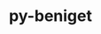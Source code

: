 ---
title: "py-beniget"
layout: cache
categories: [package, develop]
meta: {"versions": ["0.4.1"], "compilers": ["apple-clang@=14.0.0", "apple-clang@=14.0.3", "gcc@=11.1.0", "gcc@=11.3.0", "gcc@=12.1.0", "gcc@=7.3.1", "gcc@=8.4.0"], "oss": ["amzn2", "ubuntu18.04", "ubuntu20.04", "ubuntu22.04", "ventura"], "platforms": ["darwin", "linux"], "targets": ["aarch64", "ivybridge", "ppc64le", "x86_64", "x86_64_v3"], "stacks": ["e4s", "e4s-power", "ml-darwin-aarch64-mps", "ml-linux-x86_64-cpu", "ml-linux-x86_64-cuda", "ml-linux-x86_64-rocm", "root", "tutorial"], "num_specs": 66, "num_specs_by_stack": {"ml-darwin-aarch64-mps": 3, "root": 66, "tutorial": 39, "e4s-power": 8, "e4s": 4, "ml-linux-x86_64-cpu": 5, "ml-linux-x86_64-rocm": 5, "ml-linux-x86_64-cuda": 5}}
spec_details: [{"hash": "vdvg2gpzumcklxiinzjbzigfje5ah6l6", "compiler": "apple-clang@=14.0.0", "versions": ["0.4.1"], "os": "ventura", "platform": "darwin", "target": "aarch64", "variants": ["build_system=python_pip"], "stacks": ["ml-darwin-aarch64-mps", "root"], "size": "-", "tarball": "https://binaries.spack.io/develop/build_cache/darwin-ventura-aarch64/apple-clang-14.0.0/py-beniget-0.4.1/darwin-ventura-aarch64-apple-clang-14.0.0-py-beniget-0.4.1-vdvg2gpzumcklxiinzjbzigfje5ah6l6.spack"}, {"hash": "nozd7j56muqelhw5c6piix7saa2vpcrc", "compiler": "apple-clang@=14.0.3", "versions": ["0.4.1"], "os": "ventura", "platform": "darwin", "target": "aarch64", "variants": ["build_system=python_pip"], "stacks": ["ml-darwin-aarch64-mps", "root"], "size": "-", "tarball": "https://binaries.spack.io/develop/build_cache/darwin-ventura-aarch64/apple-clang-14.0.3/py-beniget-0.4.1/darwin-ventura-aarch64-apple-clang-14.0.3-py-beniget-0.4.1-nozd7j56muqelhw5c6piix7saa2vpcrc.spack"}, {"hash": "qxwabpm4ib7fra4xnrecgikrtuoxk7mc", "compiler": "apple-clang@=14.0.3", "versions": ["0.4.1"], "os": "ventura", "platform": "darwin", "target": "aarch64", "variants": ["build_system=python_pip"], "stacks": ["ml-darwin-aarch64-mps", "root"], "size": "-", "tarball": "https://binaries.spack.io/develop/build_cache/darwin-ventura-aarch64/apple-clang-14.0.3/py-beniget-0.4.1/darwin-ventura-aarch64-apple-clang-14.0.3-py-beniget-0.4.1-qxwabpm4ib7fra4xnrecgikrtuoxk7mc.spack"}, {"hash": "lgnzjdrihu7zu5njgwknaclyqv36qq3j", "compiler": "gcc@=7.3.1", "versions": ["0.4.1"], "os": "amzn2", "platform": "linux", "target": "ivybridge", "variants": ["build_system=python_pip"], "stacks": ["root"], "size": "-", "tarball": "https://binaries.spack.io/develop/build_cache/linux-amzn2-ivybridge/gcc-7.3.1/py-beniget-0.4.1/linux-amzn2-ivybridge-gcc-7.3.1-py-beniget-0.4.1-lgnzjdrihu7zu5njgwknaclyqv36qq3j.spack"}, {"hash": "76clf4c6npg5v4de2t2hyb73g7odc5bs", "compiler": "gcc@=7.3.1", "versions": ["0.4.1"], "os": "amzn2", "platform": "linux", "target": "ivybridge", "variants": ["build_system=python_pip"], "stacks": ["root"], "size": "-", "tarball": "https://binaries.spack.io/develop/build_cache/linux-amzn2-ivybridge/gcc-7.3.1/py-beniget-0.4.1/linux-amzn2-ivybridge-gcc-7.3.1-py-beniget-0.4.1-76clf4c6npg5v4de2t2hyb73g7odc5bs.spack"}, {"hash": "nv2la6fnapeubqmx73izu2essndjtedn", "compiler": "gcc@=7.3.1", "versions": ["0.4.1"], "os": "amzn2", "platform": "linux", "target": "ivybridge", "variants": ["build_system=python_pip"], "stacks": ["root"], "size": "-", "tarball": "https://binaries.spack.io/develop/build_cache/linux-amzn2-ivybridge/gcc-7.3.1/py-beniget-0.4.1/linux-amzn2-ivybridge-gcc-7.3.1-py-beniget-0.4.1-nv2la6fnapeubqmx73izu2essndjtedn.spack"}, {"hash": "2te4tat6hly4t4ez6lrotoezgsknkiwu", "compiler": "gcc@=7.3.1", "versions": ["0.4.1"], "os": "amzn2", "platform": "linux", "target": "x86_64_v3", "variants": [], "stacks": ["root"], "size": "-", "tarball": "https://binaries.spack.io/develop/build_cache/linux-amzn2-x86_64_v3/gcc-7.3.1/py-beniget-0.4.1/linux-amzn2-x86_64_v3-gcc-7.3.1-py-beniget-0.4.1-2te4tat6hly4t4ez6lrotoezgsknkiwu.spack"}, {"hash": "l67y4rzif2r6t3oi2nqno3d6xsvj7yf7", "compiler": "gcc@=7.3.1", "versions": ["0.4.1"], "os": "amzn2", "platform": "linux", "target": "x86_64_v3", "variants": ["build_system=python_pip"], "stacks": ["root"], "size": "-", "tarball": "https://binaries.spack.io/develop/build_cache/linux-amzn2-x86_64_v3/gcc-7.3.1/py-beniget-0.4.1/linux-amzn2-x86_64_v3-gcc-7.3.1-py-beniget-0.4.1-l67y4rzif2r6t3oi2nqno3d6xsvj7yf7.spack"}, {"hash": "gkpzv5is5m7iopst2m6kpg27jch2p4at", "compiler": "gcc@=7.3.1", "versions": ["0.4.1"], "os": "amzn2", "platform": "linux", "target": "x86_64_v3", "variants": ["build_system=python_pip"], "stacks": ["root"], "size": "-", "tarball": "https://binaries.spack.io/develop/build_cache/linux-amzn2-x86_64_v3/gcc-7.3.1/py-beniget-0.4.1/linux-amzn2-x86_64_v3-gcc-7.3.1-py-beniget-0.4.1-gkpzv5is5m7iopst2m6kpg27jch2p4at.spack"}, {"hash": "7ivqzdcwcwfkj6x4ywcccsrurhongsw3", "compiler": "gcc@=7.3.1", "versions": ["0.4.1"], "os": "amzn2", "platform": "linux", "target": "x86_64_v3", "variants": [], "stacks": ["root"], "size": "-", "tarball": "https://binaries.spack.io/develop/build_cache/linux-amzn2-x86_64_v3/gcc-7.3.1/py-beniget-0.4.1/linux-amzn2-x86_64_v3-gcc-7.3.1-py-beniget-0.4.1-7ivqzdcwcwfkj6x4ywcccsrurhongsw3.spack"}, {"hash": "flfxuztjbfqvq5dwwrsetk5swh6mtkws", "compiler": "gcc@=8.4.0", "versions": ["0.4.1"], "os": "ubuntu18.04", "platform": "linux", "target": "x86_64", "variants": [], "stacks": ["tutorial", "root"], "size": "-", "tarball": "https://binaries.spack.io/develop/build_cache/linux-ubuntu18.04-x86_64/gcc-8.4.0/py-beniget-0.4.1/linux-ubuntu18.04-x86_64-gcc-8.4.0-py-beniget-0.4.1-flfxuztjbfqvq5dwwrsetk5swh6mtkws.spack"}, {"hash": "kw6eufcmg67nfksreq7dysnt2gxfyjg3", "compiler": "gcc@=8.4.0", "versions": ["0.4.1"], "os": "ubuntu18.04", "platform": "linux", "target": "x86_64", "variants": [], "stacks": ["tutorial", "root"], "size": "-", "tarball": "https://binaries.spack.io/develop/build_cache/linux-ubuntu18.04-x86_64/gcc-8.4.0/py-beniget-0.4.1/linux-ubuntu18.04-x86_64-gcc-8.4.0-py-beniget-0.4.1-kw6eufcmg67nfksreq7dysnt2gxfyjg3.spack"}, {"hash": "2q2zndbdko4vlhr3nrycb2tedu4yx7ta", "compiler": "gcc@=8.4.0", "versions": ["0.4.1"], "os": "ubuntu18.04", "platform": "linux", "target": "x86_64", "variants": [], "stacks": ["tutorial", "root"], "size": "-", "tarball": "https://binaries.spack.io/develop/build_cache/linux-ubuntu18.04-x86_64/gcc-8.4.0/py-beniget-0.4.1/linux-ubuntu18.04-x86_64-gcc-8.4.0-py-beniget-0.4.1-2q2zndbdko4vlhr3nrycb2tedu4yx7ta.spack"}, {"hash": "226dhcn4zfgb6vev34mrrpnl7en56iay", "compiler": "gcc@=8.4.0", "versions": ["0.4.1"], "os": "ubuntu18.04", "platform": "linux", "target": "x86_64", "variants": [], "stacks": ["tutorial", "root"], "size": "-", "tarball": "https://binaries.spack.io/develop/build_cache/linux-ubuntu18.04-x86_64/gcc-8.4.0/py-beniget-0.4.1/linux-ubuntu18.04-x86_64-gcc-8.4.0-py-beniget-0.4.1-226dhcn4zfgb6vev34mrrpnl7en56iay.spack"}, {"hash": "56gop373fkd3qkm6jx26ipm4wbi7uvo5", "compiler": "gcc@=8.4.0", "versions": ["0.4.1"], "os": "ubuntu18.04", "platform": "linux", "target": "x86_64", "variants": [], "stacks": ["tutorial", "root"], "size": "-", "tarball": "https://binaries.spack.io/develop/build_cache/linux-ubuntu18.04-x86_64/gcc-8.4.0/py-beniget-0.4.1/linux-ubuntu18.04-x86_64-gcc-8.4.0-py-beniget-0.4.1-56gop373fkd3qkm6jx26ipm4wbi7uvo5.spack"}, {"hash": "35io7ior4sxx6fr5z7kp5szsmtwtcb4n", "compiler": "gcc@=8.4.0", "versions": ["0.4.1"], "os": "ubuntu18.04", "platform": "linux", "target": "x86_64", "variants": [], "stacks": ["tutorial", "root"], "size": "-", "tarball": "https://binaries.spack.io/develop/build_cache/linux-ubuntu18.04-x86_64/gcc-8.4.0/py-beniget-0.4.1/linux-ubuntu18.04-x86_64-gcc-8.4.0-py-beniget-0.4.1-35io7ior4sxx6fr5z7kp5szsmtwtcb4n.spack"}, {"hash": "4yfr7qjoozhoj742pcm4xhyqjx6oi3ph", "compiler": "gcc@=8.4.0", "versions": ["0.4.1"], "os": "ubuntu18.04", "platform": "linux", "target": "x86_64", "variants": [], "stacks": ["tutorial", "root"], "size": "-", "tarball": "https://binaries.spack.io/develop/build_cache/linux-ubuntu18.04-x86_64/gcc-8.4.0/py-beniget-0.4.1/linux-ubuntu18.04-x86_64-gcc-8.4.0-py-beniget-0.4.1-4yfr7qjoozhoj742pcm4xhyqjx6oi3ph.spack"}, {"hash": "6diqwxxe5tksqvexkfe24nypla333zjc", "compiler": "gcc@=8.4.0", "versions": ["0.4.1"], "os": "ubuntu18.04", "platform": "linux", "target": "x86_64", "variants": [], "stacks": ["tutorial", "root"], "size": "-", "tarball": "https://binaries.spack.io/develop/build_cache/linux-ubuntu18.04-x86_64/gcc-8.4.0/py-beniget-0.4.1/linux-ubuntu18.04-x86_64-gcc-8.4.0-py-beniget-0.4.1-6diqwxxe5tksqvexkfe24nypla333zjc.spack"}, {"hash": "65hkfycuoi5oupllxhkqbqkljfrbxyxt", "compiler": "gcc@=8.4.0", "versions": ["0.4.1"], "os": "ubuntu18.04", "platform": "linux", "target": "x86_64", "variants": [], "stacks": ["tutorial", "root"], "size": "-", "tarball": "https://binaries.spack.io/develop/build_cache/linux-ubuntu18.04-x86_64/gcc-8.4.0/py-beniget-0.4.1/linux-ubuntu18.04-x86_64-gcc-8.4.0-py-beniget-0.4.1-65hkfycuoi5oupllxhkqbqkljfrbxyxt.spack"}, {"hash": "cx7cvc5cprdggufjnlukv2k27avvy3ma", "compiler": "gcc@=8.4.0", "versions": ["0.4.1"], "os": "ubuntu18.04", "platform": "linux", "target": "x86_64", "variants": [], "stacks": ["tutorial", "root"], "size": "-", "tarball": "https://binaries.spack.io/develop/build_cache/linux-ubuntu18.04-x86_64/gcc-8.4.0/py-beniget-0.4.1/linux-ubuntu18.04-x86_64-gcc-8.4.0-py-beniget-0.4.1-cx7cvc5cprdggufjnlukv2k27avvy3ma.spack"}, {"hash": "6vndj2uf4ohlin5dp3wev4g2gj4rlpfn", "compiler": "gcc@=8.4.0", "versions": ["0.4.1"], "os": "ubuntu18.04", "platform": "linux", "target": "x86_64", "variants": [], "stacks": ["tutorial", "root"], "size": "-", "tarball": "https://binaries.spack.io/develop/build_cache/linux-ubuntu18.04-x86_64/gcc-8.4.0/py-beniget-0.4.1/linux-ubuntu18.04-x86_64-gcc-8.4.0-py-beniget-0.4.1-6vndj2uf4ohlin5dp3wev4g2gj4rlpfn.spack"}, {"hash": "gehn77pm654pvllebiuvgptoj5nolysk", "compiler": "gcc@=8.4.0", "versions": ["0.4.1"], "os": "ubuntu18.04", "platform": "linux", "target": "x86_64", "variants": ["build_system=python_pip"], "stacks": ["tutorial", "root"], "size": "-", "tarball": "https://binaries.spack.io/develop/build_cache/linux-ubuntu18.04-x86_64/gcc-8.4.0/py-beniget-0.4.1/linux-ubuntu18.04-x86_64-gcc-8.4.0-py-beniget-0.4.1-gehn77pm654pvllebiuvgptoj5nolysk.spack"}, {"hash": "n7o2nv3tzbwqcktymv2k3waliinyhg4f", "compiler": "gcc@=8.4.0", "versions": ["0.4.1"], "os": "ubuntu18.04", "platform": "linux", "target": "x86_64", "variants": ["build_system=python_pip"], "stacks": ["tutorial", "root"], "size": "-", "tarball": "https://binaries.spack.io/develop/build_cache/linux-ubuntu18.04-x86_64/gcc-8.4.0/py-beniget-0.4.1/linux-ubuntu18.04-x86_64-gcc-8.4.0-py-beniget-0.4.1-n7o2nv3tzbwqcktymv2k3waliinyhg4f.spack"}, {"hash": "6owz52pcfnr6up5xgdoi3fwne7og4ifr", "compiler": "gcc@=8.4.0", "versions": ["0.4.1"], "os": "ubuntu18.04", "platform": "linux", "target": "x86_64", "variants": [], "stacks": ["tutorial", "root"], "size": "-", "tarball": "https://binaries.spack.io/develop/build_cache/linux-ubuntu18.04-x86_64/gcc-8.4.0/py-beniget-0.4.1/linux-ubuntu18.04-x86_64-gcc-8.4.0-py-beniget-0.4.1-6owz52pcfnr6up5xgdoi3fwne7og4ifr.spack"}, {"hash": "lfmf2nfbt6qjvb6si5nzqjq75ghwo77q", "compiler": "gcc@=8.4.0", "versions": ["0.4.1"], "os": "ubuntu18.04", "platform": "linux", "target": "x86_64", "variants": [], "stacks": ["tutorial", "root"], "size": "-", "tarball": "https://binaries.spack.io/develop/build_cache/linux-ubuntu18.04-x86_64/gcc-8.4.0/py-beniget-0.4.1/linux-ubuntu18.04-x86_64-gcc-8.4.0-py-beniget-0.4.1-lfmf2nfbt6qjvb6si5nzqjq75ghwo77q.spack"}, {"hash": "olt4dkcdeekvxmnmzrkhs44dolq2nq5a", "compiler": "gcc@=8.4.0", "versions": ["0.4.1"], "os": "ubuntu18.04", "platform": "linux", "target": "x86_64", "variants": [], "stacks": ["tutorial", "root"], "size": "-", "tarball": "https://binaries.spack.io/develop/build_cache/linux-ubuntu18.04-x86_64/gcc-8.4.0/py-beniget-0.4.1/linux-ubuntu18.04-x86_64-gcc-8.4.0-py-beniget-0.4.1-olt4dkcdeekvxmnmzrkhs44dolq2nq5a.spack"}, {"hash": "oq45p5ifqos5xnbugg6qrr66bxtdhko5", "compiler": "gcc@=8.4.0", "versions": ["0.4.1"], "os": "ubuntu18.04", "platform": "linux", "target": "x86_64", "variants": [], "stacks": ["tutorial", "root"], "size": "-", "tarball": "https://binaries.spack.io/develop/build_cache/linux-ubuntu18.04-x86_64/gcc-8.4.0/py-beniget-0.4.1/linux-ubuntu18.04-x86_64-gcc-8.4.0-py-beniget-0.4.1-oq45p5ifqos5xnbugg6qrr66bxtdhko5.spack"}, {"hash": "ear42p2ylf4eoux6tjmesx4pqcaab6xw", "compiler": "gcc@=8.4.0", "versions": ["0.4.1"], "os": "ubuntu18.04", "platform": "linux", "target": "x86_64", "variants": [], "stacks": ["tutorial", "root"], "size": "-", "tarball": "https://binaries.spack.io/develop/build_cache/linux-ubuntu18.04-x86_64/gcc-8.4.0/py-beniget-0.4.1/linux-ubuntu18.04-x86_64-gcc-8.4.0-py-beniget-0.4.1-ear42p2ylf4eoux6tjmesx4pqcaab6xw.spack"}, {"hash": "oqm7lksbh5p62w3rtpwrb3bkjyelf3fp", "compiler": "gcc@=8.4.0", "versions": ["0.4.1"], "os": "ubuntu18.04", "platform": "linux", "target": "x86_64", "variants": [], "stacks": ["tutorial", "root"], "size": "-", "tarball": "https://binaries.spack.io/develop/build_cache/linux-ubuntu18.04-x86_64/gcc-8.4.0/py-beniget-0.4.1/linux-ubuntu18.04-x86_64-gcc-8.4.0-py-beniget-0.4.1-oqm7lksbh5p62w3rtpwrb3bkjyelf3fp.spack"}, {"hash": "ie2ietuorvcumfa7yizw5yyozpz6gvtc", "compiler": "gcc@=8.4.0", "versions": ["0.4.1"], "os": "ubuntu18.04", "platform": "linux", "target": "x86_64", "variants": [], "stacks": ["tutorial", "root"], "size": "-", "tarball": "https://binaries.spack.io/develop/build_cache/linux-ubuntu18.04-x86_64/gcc-8.4.0/py-beniget-0.4.1/linux-ubuntu18.04-x86_64-gcc-8.4.0-py-beniget-0.4.1-ie2ietuorvcumfa7yizw5yyozpz6gvtc.spack"}, {"hash": "swb4i342mxevwqok5nk57aqt3zlihzun", "compiler": "gcc@=8.4.0", "versions": ["0.4.1"], "os": "ubuntu18.04", "platform": "linux", "target": "x86_64", "variants": [], "stacks": ["tutorial", "root"], "size": "-", "tarball": "https://binaries.spack.io/develop/build_cache/linux-ubuntu18.04-x86_64/gcc-8.4.0/py-beniget-0.4.1/linux-ubuntu18.04-x86_64-gcc-8.4.0-py-beniget-0.4.1-swb4i342mxevwqok5nk57aqt3zlihzun.spack"}, {"hash": "p3vltfjjlxjlngce5p5wkrftrkjtzt63", "compiler": "gcc@=8.4.0", "versions": ["0.4.1"], "os": "ubuntu18.04", "platform": "linux", "target": "x86_64", "variants": [], "stacks": ["tutorial", "root"], "size": "-", "tarball": "https://binaries.spack.io/develop/build_cache/linux-ubuntu18.04-x86_64/gcc-8.4.0/py-beniget-0.4.1/linux-ubuntu18.04-x86_64-gcc-8.4.0-py-beniget-0.4.1-p3vltfjjlxjlngce5p5wkrftrkjtzt63.spack"}, {"hash": "jbka5zt2pvdrdc2xly52jf7wda2kzifr", "compiler": "gcc@=8.4.0", "versions": ["0.4.1"], "os": "ubuntu18.04", "platform": "linux", "target": "x86_64", "variants": [], "stacks": ["tutorial", "root"], "size": "-", "tarball": "https://binaries.spack.io/develop/build_cache/linux-ubuntu18.04-x86_64/gcc-8.4.0/py-beniget-0.4.1/linux-ubuntu18.04-x86_64-gcc-8.4.0-py-beniget-0.4.1-jbka5zt2pvdrdc2xly52jf7wda2kzifr.spack"}, {"hash": "zibu26npigkp5gjv24bo7pg7db5leksd", "compiler": "gcc@=8.4.0", "versions": ["0.4.1"], "os": "ubuntu18.04", "platform": "linux", "target": "x86_64", "variants": [], "stacks": ["tutorial", "root"], "size": "-", "tarball": "https://binaries.spack.io/develop/build_cache/linux-ubuntu18.04-x86_64/gcc-8.4.0/py-beniget-0.4.1/linux-ubuntu18.04-x86_64-gcc-8.4.0-py-beniget-0.4.1-zibu26npigkp5gjv24bo7pg7db5leksd.spack"}, {"hash": "pmys2ccrvfm7yystc5n55veeei4g7d3z", "compiler": "gcc@=8.4.0", "versions": ["0.4.1"], "os": "ubuntu18.04", "platform": "linux", "target": "x86_64", "variants": ["build_system=python_pip"], "stacks": ["tutorial", "root"], "size": "-", "tarball": "https://binaries.spack.io/develop/build_cache/linux-ubuntu18.04-x86_64/gcc-8.4.0/py-beniget-0.4.1/linux-ubuntu18.04-x86_64-gcc-8.4.0-py-beniget-0.4.1-pmys2ccrvfm7yystc5n55veeei4g7d3z.spack"}, {"hash": "yta2py2s566ympywf67rhcxzmanabelx", "compiler": "gcc@=8.4.0", "versions": ["0.4.1"], "os": "ubuntu18.04", "platform": "linux", "target": "x86_64", "variants": [], "stacks": ["tutorial", "root"], "size": "-", "tarball": "https://binaries.spack.io/develop/build_cache/linux-ubuntu18.04-x86_64/gcc-8.4.0/py-beniget-0.4.1/linux-ubuntu18.04-x86_64-gcc-8.4.0-py-beniget-0.4.1-yta2py2s566ympywf67rhcxzmanabelx.spack"}, {"hash": "hjdbxkth4kliuccytvptkawxoptrfspd", "compiler": "gcc@=8.4.0", "versions": ["0.4.1"], "os": "ubuntu18.04", "platform": "linux", "target": "x86_64", "variants": [], "stacks": ["tutorial", "root"], "size": "-", "tarball": "https://binaries.spack.io/develop/build_cache/linux-ubuntu18.04-x86_64/gcc-8.4.0/py-beniget-0.4.1/linux-ubuntu18.04-x86_64-gcc-8.4.0-py-beniget-0.4.1-hjdbxkth4kliuccytvptkawxoptrfspd.spack"}, {"hash": "zolqn3vewykadv76kto7cgrpbrineei2", "compiler": "gcc@=8.4.0", "versions": ["0.4.1"], "os": "ubuntu18.04", "platform": "linux", "target": "x86_64", "variants": [], "stacks": ["tutorial", "root"], "size": "-", "tarball": "https://binaries.spack.io/develop/build_cache/linux-ubuntu18.04-x86_64/gcc-8.4.0/py-beniget-0.4.1/linux-ubuntu18.04-x86_64-gcc-8.4.0-py-beniget-0.4.1-zolqn3vewykadv76kto7cgrpbrineei2.spack"}, {"hash": "pms7wmxeebc4ndqg6dg434dbriksybbc", "compiler": "gcc@=8.4.0", "versions": ["0.4.1"], "os": "ubuntu18.04", "platform": "linux", "target": "x86_64", "variants": [], "stacks": ["tutorial", "root"], "size": "-", "tarball": "https://binaries.spack.io/develop/build_cache/linux-ubuntu18.04-x86_64/gcc-8.4.0/py-beniget-0.4.1/linux-ubuntu18.04-x86_64-gcc-8.4.0-py-beniget-0.4.1-pms7wmxeebc4ndqg6dg434dbriksybbc.spack"}, {"hash": "xx6zyaxqxey4h7vabbdosfj2kkuzkgfu", "compiler": "gcc@=8.4.0", "versions": ["0.4.1"], "os": "ubuntu18.04", "platform": "linux", "target": "x86_64", "variants": ["build_system=python_pip"], "stacks": ["tutorial", "root"], "size": "-", "tarball": "https://binaries.spack.io/develop/build_cache/linux-ubuntu18.04-x86_64/gcc-8.4.0/py-beniget-0.4.1/linux-ubuntu18.04-x86_64-gcc-8.4.0-py-beniget-0.4.1-xx6zyaxqxey4h7vabbdosfj2kkuzkgfu.spack"}, {"hash": "pvenlzfigpcn4hsw3zzem3btuupa5hyt", "compiler": "gcc@=8.4.0", "versions": ["0.4.1"], "os": "ubuntu18.04", "platform": "linux", "target": "x86_64", "variants": [], "stacks": ["tutorial", "root"], "size": "-", "tarball": "https://binaries.spack.io/develop/build_cache/linux-ubuntu18.04-x86_64/gcc-8.4.0/py-beniget-0.4.1/linux-ubuntu18.04-x86_64-gcc-8.4.0-py-beniget-0.4.1-pvenlzfigpcn4hsw3zzem3btuupa5hyt.spack"}, {"hash": "vuj5bs7xqoxt5tjksvxxdoytzt2asi64", "compiler": "gcc@=8.4.0", "versions": ["0.4.1"], "os": "ubuntu18.04", "platform": "linux", "target": "x86_64_v3", "variants": ["build_system=python_pip"], "stacks": ["tutorial", "root"], "size": "-", "tarball": "https://binaries.spack.io/develop/build_cache/linux-ubuntu18.04-x86_64_v3/gcc-8.4.0/py-beniget-0.4.1/linux-ubuntu18.04-x86_64_v3-gcc-8.4.0-py-beniget-0.4.1-vuj5bs7xqoxt5tjksvxxdoytzt2asi64.spack"}, {"hash": "6ymj33osfjlk5mo44ipdjmgetinql4bf", "compiler": "gcc@=8.4.0", "versions": ["0.4.1"], "os": "ubuntu18.04", "platform": "linux", "target": "x86_64_v3", "variants": ["build_system=python_pip"], "stacks": ["tutorial", "root"], "size": "-", "tarball": "https://binaries.spack.io/develop/build_cache/linux-ubuntu18.04-x86_64_v3/gcc-8.4.0/py-beniget-0.4.1/linux-ubuntu18.04-x86_64_v3-gcc-8.4.0-py-beniget-0.4.1-6ymj33osfjlk5mo44ipdjmgetinql4bf.spack"}, {"hash": "x4jqjyhg6yvoy6abkl4twte2hznecaqb", "compiler": "gcc@=8.4.0", "versions": ["0.4.1"], "os": "ubuntu18.04", "platform": "linux", "target": "x86_64_v3", "variants": ["build_system=python_pip"], "stacks": ["tutorial", "root"], "size": "-", "tarball": "https://binaries.spack.io/develop/build_cache/linux-ubuntu18.04-x86_64_v3/gcc-8.4.0/py-beniget-0.4.1/linux-ubuntu18.04-x86_64_v3-gcc-8.4.0-py-beniget-0.4.1-x4jqjyhg6yvoy6abkl4twte2hznecaqb.spack"}, {"hash": "7hsamtsmq5wnvo6foumlfyw34duhgels", "compiler": "gcc@=8.4.0", "versions": ["0.4.1"], "os": "ubuntu18.04", "platform": "linux", "target": "x86_64_v3", "variants": ["build_system=python_pip"], "stacks": ["tutorial", "root"], "size": "-", "tarball": "https://binaries.spack.io/develop/build_cache/linux-ubuntu18.04-x86_64_v3/gcc-8.4.0/py-beniget-0.4.1/linux-ubuntu18.04-x86_64_v3-gcc-8.4.0-py-beniget-0.4.1-7hsamtsmq5wnvo6foumlfyw34duhgels.spack"}, {"hash": "y53z32mk2lmrjtyb6ojhxq6wxxbkxjge", "compiler": "gcc@=8.4.0", "versions": ["0.4.1"], "os": "ubuntu18.04", "platform": "linux", "target": "x86_64_v3", "variants": ["build_system=python_pip"], "stacks": ["tutorial", "root"], "size": "-", "tarball": "https://binaries.spack.io/develop/build_cache/linux-ubuntu18.04-x86_64_v3/gcc-8.4.0/py-beniget-0.4.1/linux-ubuntu18.04-x86_64_v3-gcc-8.4.0-py-beniget-0.4.1-y53z32mk2lmrjtyb6ojhxq6wxxbkxjge.spack"}, {"hash": "iorpnjssd6cweig2gczaj2fddwoaem3l", "compiler": "gcc@=11.1.0", "versions": ["0.4.1"], "os": "ubuntu20.04", "platform": "linux", "target": "ppc64le", "variants": ["build_system=python_pip"], "stacks": ["root", "e4s-power"], "size": "-", "tarball": "https://binaries.spack.io/develop/build_cache/linux-ubuntu20.04-ppc64le/gcc-11.1.0/py-beniget-0.4.1/linux-ubuntu20.04-ppc64le-gcc-11.1.0-py-beniget-0.4.1-iorpnjssd6cweig2gczaj2fddwoaem3l.spack"}, {"hash": "6jk3u24ayk7cxp22m6xw4hhro5qnzrus", "compiler": "gcc@=11.1.0", "versions": ["0.4.1"], "os": "ubuntu20.04", "platform": "linux", "target": "ppc64le", "variants": ["build_system=python_pip"], "stacks": ["root", "e4s-power"], "size": "-", "tarball": "https://binaries.spack.io/develop/build_cache/linux-ubuntu20.04-ppc64le/gcc-11.1.0/py-beniget-0.4.1/linux-ubuntu20.04-ppc64le-gcc-11.1.0-py-beniget-0.4.1-6jk3u24ayk7cxp22m6xw4hhro5qnzrus.spack"}, {"hash": "2hjy2nh2xf7q5h7zua5eaurped7ojyrs", "compiler": "gcc@=11.1.0", "versions": ["0.4.1"], "os": "ubuntu20.04", "platform": "linux", "target": "ppc64le", "variants": ["build_system=python_pip"], "stacks": ["root", "e4s-power"], "size": "-", "tarball": "https://binaries.spack.io/develop/build_cache/linux-ubuntu20.04-ppc64le/gcc-11.1.0/py-beniget-0.4.1/linux-ubuntu20.04-ppc64le-gcc-11.1.0-py-beniget-0.4.1-2hjy2nh2xf7q5h7zua5eaurped7ojyrs.spack"}, {"hash": "twqgb5lipkvzlu5ty6f2ahy2lnaymytz", "compiler": "gcc@=11.1.0", "versions": ["0.4.1"], "os": "ubuntu20.04", "platform": "linux", "target": "ppc64le", "variants": ["build_system=python_pip"], "stacks": ["root", "e4s-power"], "size": "-", "tarball": "https://binaries.spack.io/develop/build_cache/linux-ubuntu20.04-ppc64le/gcc-11.1.0/py-beniget-0.4.1/linux-ubuntu20.04-ppc64le-gcc-11.1.0-py-beniget-0.4.1-twqgb5lipkvzlu5ty6f2ahy2lnaymytz.spack"}, {"hash": "2yawy4wbv56koa6gcg2klgxrflxtlknj", "compiler": "gcc@=11.1.0", "versions": ["0.4.1"], "os": "ubuntu20.04", "platform": "linux", "target": "ppc64le", "variants": ["build_system=python_pip"], "stacks": ["root", "e4s-power"], "size": "-", "tarball": "https://binaries.spack.io/develop/build_cache/linux-ubuntu20.04-ppc64le/gcc-11.1.0/py-beniget-0.4.1/linux-ubuntu20.04-ppc64le-gcc-11.1.0-py-beniget-0.4.1-2yawy4wbv56koa6gcg2klgxrflxtlknj.spack"}, {"hash": "tn6jlyyyjftbcsxxpf3s5izndnihmoh7", "compiler": "gcc@=11.1.0", "versions": ["0.4.1"], "os": "ubuntu20.04", "platform": "linux", "target": "ppc64le", "variants": ["build_system=python_pip"], "stacks": ["root", "e4s-power"], "size": "-", "tarball": "https://binaries.spack.io/develop/build_cache/linux-ubuntu20.04-ppc64le/gcc-11.1.0/py-beniget-0.4.1/linux-ubuntu20.04-ppc64le-gcc-11.1.0-py-beniget-0.4.1-tn6jlyyyjftbcsxxpf3s5izndnihmoh7.spack"}, {"hash": "fib2kwbxudfqkcyj4xi27g3syngtnv4b", "compiler": "gcc@=11.1.0", "versions": ["0.4.1"], "os": "ubuntu20.04", "platform": "linux", "target": "ppc64le", "variants": ["build_system=python_pip"], "stacks": ["root", "e4s-power"], "size": "-", "tarball": "https://binaries.spack.io/develop/build_cache/linux-ubuntu20.04-ppc64le/gcc-11.1.0/py-beniget-0.4.1/linux-ubuntu20.04-ppc64le-gcc-11.1.0-py-beniget-0.4.1-fib2kwbxudfqkcyj4xi27g3syngtnv4b.spack"}, {"hash": "xklwx6sqemwv2ea2xnijo5qdiqgz7atz", "compiler": "gcc@=11.1.0", "versions": ["0.4.1"], "os": "ubuntu20.04", "platform": "linux", "target": "ppc64le", "variants": ["build_system=python_pip"], "stacks": ["root", "e4s-power"], "size": "-", "tarball": "https://binaries.spack.io/develop/build_cache/linux-ubuntu20.04-ppc64le/gcc-11.1.0/py-beniget-0.4.1/linux-ubuntu20.04-ppc64le-gcc-11.1.0-py-beniget-0.4.1-xklwx6sqemwv2ea2xnijo5qdiqgz7atz.spack"}, {"hash": "7zl6q6aree4aurtegdulsarks2tx5f2l", "compiler": "gcc@=11.1.0", "versions": ["0.4.1"], "os": "ubuntu20.04", "platform": "linux", "target": "x86_64_v3", "variants": ["build_system=python_pip"], "stacks": ["e4s", "root"], "size": "-", "tarball": "https://binaries.spack.io/develop/build_cache/linux-ubuntu20.04-x86_64_v3/gcc-11.1.0/py-beniget-0.4.1/linux-ubuntu20.04-x86_64_v3-gcc-11.1.0-py-beniget-0.4.1-7zl6q6aree4aurtegdulsarks2tx5f2l.spack"}, {"hash": "muglsx3azohjqjgye2um4crcriqvjfoc", "compiler": "gcc@=11.1.0", "versions": ["0.4.1"], "os": "ubuntu20.04", "platform": "linux", "target": "x86_64_v3", "variants": ["build_system=python_pip"], "stacks": ["e4s", "root"], "size": "-", "tarball": "https://binaries.spack.io/develop/build_cache/linux-ubuntu20.04-x86_64_v3/gcc-11.1.0/py-beniget-0.4.1/linux-ubuntu20.04-x86_64_v3-gcc-11.1.0-py-beniget-0.4.1-muglsx3azohjqjgye2um4crcriqvjfoc.spack"}, {"hash": "cgtih5z34aa5nzujhm73xbqojefokzt5", "compiler": "gcc@=11.1.0", "versions": ["0.4.1"], "os": "ubuntu20.04", "platform": "linux", "target": "x86_64_v3", "variants": ["build_system=python_pip"], "stacks": ["e4s", "root"], "size": "-", "tarball": "https://binaries.spack.io/develop/build_cache/linux-ubuntu20.04-x86_64_v3/gcc-11.1.0/py-beniget-0.4.1/linux-ubuntu20.04-x86_64_v3-gcc-11.1.0-py-beniget-0.4.1-cgtih5z34aa5nzujhm73xbqojefokzt5.spack"}, {"hash": "ssp2ihodwr65qvdfp3ulh5e6waftc2ti", "compiler": "gcc@=11.1.0", "versions": ["0.4.1"], "os": "ubuntu20.04", "platform": "linux", "target": "x86_64_v3", "variants": ["build_system=python_pip"], "stacks": ["e4s", "root"], "size": "-", "tarball": "https://binaries.spack.io/develop/build_cache/linux-ubuntu20.04-x86_64_v3/gcc-11.1.0/py-beniget-0.4.1/linux-ubuntu20.04-x86_64_v3-gcc-11.1.0-py-beniget-0.4.1-ssp2ihodwr65qvdfp3ulh5e6waftc2ti.spack"}, {"hash": "btj67nmqvcqfb6m3aibeuxjoxtpu2eco", "compiler": "gcc@=11.3.0", "versions": ["0.4.1"], "os": "ubuntu22.04", "platform": "linux", "target": "x86_64_v3", "variants": ["build_system=python_pip"], "stacks": ["ml-linux-x86_64-cpu", "ml-linux-x86_64-rocm", "root", "ml-linux-x86_64-cuda"], "size": "-", "tarball": "https://binaries.spack.io/develop/build_cache/linux-ubuntu22.04-x86_64_v3/gcc-11.3.0/py-beniget-0.4.1/linux-ubuntu22.04-x86_64_v3-gcc-11.3.0-py-beniget-0.4.1-btj67nmqvcqfb6m3aibeuxjoxtpu2eco.spack"}, {"hash": "fsygkj5bc3wnxpnm3hu64md7ib5pmoyc", "compiler": "gcc@=11.3.0", "versions": ["0.4.1"], "os": "ubuntu22.04", "platform": "linux", "target": "x86_64_v3", "variants": ["build_system=python_pip"], "stacks": ["ml-linux-x86_64-cpu", "ml-linux-x86_64-rocm", "root", "ml-linux-x86_64-cuda"], "size": "-", "tarball": "https://binaries.spack.io/develop/build_cache/linux-ubuntu22.04-x86_64_v3/gcc-11.3.0/py-beniget-0.4.1/linux-ubuntu22.04-x86_64_v3-gcc-11.3.0-py-beniget-0.4.1-fsygkj5bc3wnxpnm3hu64md7ib5pmoyc.spack"}, {"hash": "miy6oa6msnf67sdqacraivj7han5tdwl", "compiler": "gcc@=11.3.0", "versions": ["0.4.1"], "os": "ubuntu22.04", "platform": "linux", "target": "x86_64_v3", "variants": ["build_system=python_pip"], "stacks": ["ml-linux-x86_64-cpu", "ml-linux-x86_64-rocm", "root", "ml-linux-x86_64-cuda"], "size": "-", "tarball": "https://binaries.spack.io/develop/build_cache/linux-ubuntu22.04-x86_64_v3/gcc-11.3.0/py-beniget-0.4.1/linux-ubuntu22.04-x86_64_v3-gcc-11.3.0-py-beniget-0.4.1-miy6oa6msnf67sdqacraivj7han5tdwl.spack"}, {"hash": "au5sy4e3rz4dql6fhm5awiyrndugxp6w", "compiler": "gcc@=11.3.0", "versions": ["0.4.1"], "os": "ubuntu22.04", "platform": "linux", "target": "x86_64_v3", "variants": ["build_system=python_pip"], "stacks": ["ml-linux-x86_64-cpu", "ml-linux-x86_64-rocm", "root", "ml-linux-x86_64-cuda"], "size": "-", "tarball": "https://binaries.spack.io/develop/build_cache/linux-ubuntu22.04-x86_64_v3/gcc-11.3.0/py-beniget-0.4.1/linux-ubuntu22.04-x86_64_v3-gcc-11.3.0-py-beniget-0.4.1-au5sy4e3rz4dql6fhm5awiyrndugxp6w.spack"}, {"hash": "k5y4r4hbejchqdxor2m4mdvd4wj252f5", "compiler": "gcc@=11.3.0", "versions": ["0.4.1"], "os": "ubuntu22.04", "platform": "linux", "target": "x86_64_v3", "variants": ["build_system=python_pip"], "stacks": ["ml-linux-x86_64-cpu", "ml-linux-x86_64-rocm", "root", "ml-linux-x86_64-cuda"], "size": "-", "tarball": "https://binaries.spack.io/develop/build_cache/linux-ubuntu22.04-x86_64_v3/gcc-11.3.0/py-beniget-0.4.1/linux-ubuntu22.04-x86_64_v3-gcc-11.3.0-py-beniget-0.4.1-k5y4r4hbejchqdxor2m4mdvd4wj252f5.spack"}, {"hash": "s6swsfi4famhzn6nie3cqt6kdjbyo2c2", "compiler": "gcc@=12.1.0", "versions": ["0.4.1"], "os": "ubuntu22.04", "platform": "linux", "target": "x86_64_v3", "variants": ["build_system=python_pip"], "stacks": ["tutorial", "root"], "size": "-", "tarball": "https://binaries.spack.io/develop/build_cache/linux-ubuntu22.04-x86_64_v3/gcc-12.1.0/py-beniget-0.4.1/linux-ubuntu22.04-x86_64_v3-gcc-12.1.0-py-beniget-0.4.1-s6swsfi4famhzn6nie3cqt6kdjbyo2c2.spack"}, {"hash": "ux3xrhlu63uqehbpswvgjecdhxd3rvi7", "compiler": "gcc@=12.1.0", "versions": ["0.4.1"], "os": "ubuntu22.04", "platform": "linux", "target": "x86_64_v3", "variants": ["build_system=python_pip"], "stacks": ["tutorial", "root"], "size": "-", "tarball": "https://binaries.spack.io/develop/build_cache/linux-ubuntu22.04-x86_64_v3/gcc-12.1.0/py-beniget-0.4.1/linux-ubuntu22.04-x86_64_v3-gcc-12.1.0-py-beniget-0.4.1-ux3xrhlu63uqehbpswvgjecdhxd3rvi7.spack"}, {"hash": "rd775mbdbsq4474e3iz4vberztrfipcb", "compiler": "gcc@=12.1.0", "versions": ["0.4.1"], "os": "ubuntu22.04", "platform": "linux", "target": "x86_64_v3", "variants": ["build_system=python_pip"], "stacks": ["tutorial", "root"], "size": "-", "tarball": "https://binaries.spack.io/develop/build_cache/linux-ubuntu22.04-x86_64_v3/gcc-12.1.0/py-beniget-0.4.1/linux-ubuntu22.04-x86_64_v3-gcc-12.1.0-py-beniget-0.4.1-rd775mbdbsq4474e3iz4vberztrfipcb.spack"}]
---